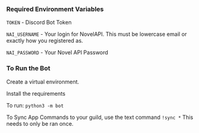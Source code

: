 
### Required Environment Variables
`TOKEN` - Discord Bot Token

`NAI_USERNAME` - Your login for NovelAPI. This must be lowercase email or exactly how you registered as.

`NAI_PASSWORD` - Your Novel API Password

### To Run the Bot
Create a virtual environment.

Install the requirements

To run: `python3 -m bot`

To Sync App Commands to your guild, use the text command `!sync *`
This needs to only be ran once.

